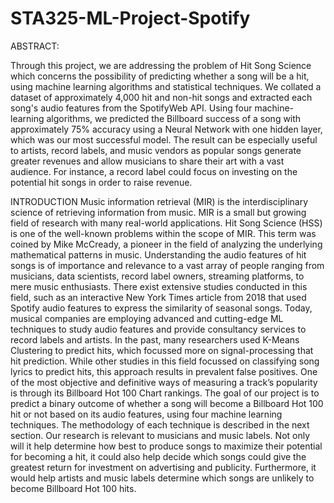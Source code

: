 # STA325-ML-Project-Spotify

ABSTRACT: 

Through this project, we are addressing the problem of Hit Song Science which concerns the possibility of predicting whether a song will be a hit, using machine learning algorithms and statistical techniques. We collated a dataset of approximately 4,000 hit and non-hit songs and extracted each song's audio features from the SpotifyWeb API. Using four machine-learning algorithms, we predicted the Billboard success of a song with approximately 75% accuracy using a Neural Network with one hidden layer, which was our most successful model. The result can be especially useful to artists, record labels, and music vendors as popular songs generate greater revenues and allow musicians to share their art with a vast audience. For instance, a record label could focus on investing on the potential hit songs in order to raise revenue. 

INTRODUCTION
Music information  retrieval (MIR) is the interdisciplinary science of retrieving information from music. MIR is a small but growing field of research with many real-world applications. Hit Song Science (HSS) is one of the well-known problems within the scope of MIR. This term was coined by Mike McCready, a pioneer in the field of analyzing the underlying mathematical patterns in music. Understanding the audio features of hit songs is of importance and relevance to a vast array of people ranging from musicians, data scientists, record label owners, streaming platforms, to mere music enthusiasts. 
There exist extensive studies conducted in this field, such as an interactive New York Times article from 2018 that used Spotify audio features to express the similarity of seasonal songs. Today, musical companies are employing advanced and cutting-edge ML techniques to study audio features and provide consultancy services to record labels and artists. In the past, many researchers used K-Means Clustering to predict hits, which focussed more on signal-processing that hit prediction. While other studies in this field focussed on classifying song lyrics to predict hits, this approach results in prevalent false positives. 
One of the most objective and definitive ways of measuring a track’s popularity is through its Billboard Hot 100 Chart rankings. The goal of our project is to predict a binary outcome of whether a song will become a Billboard Hot 100 hit or not based on its audio features, using four machine learning techniques. The methodology of each technique is described in the next section. 
Our research is relevant to musicians and music labels. Not only will it help determine how best to produce songs to maximize their potential for becoming a hit, it could also help decide which songs could give the greatest return for investment on advertising and publicity. Furthermore, it would help artists and music labels determine which songs are unlikely to become Billboard Hot 100 hits. 


